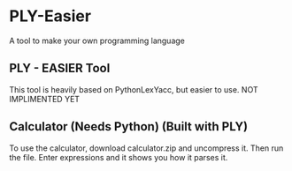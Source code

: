 # PLY-Easier
A tool to make your own programming language
## PLY - EASIER Tool
This tool is heavily based on PythonLexYacc, but easier to use.
NOT IMPLIMENTED YET
## Calculator (Needs Python) (Built with PLY)
To use the calculator, download calculator.zip and uncompress it.
Then run the file. Enter expressions and it shows you how it parses it.
